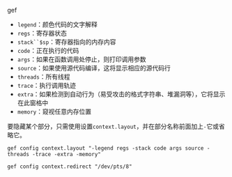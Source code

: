 gef



- `legend`：颜色代码的文字解释
- `regs`：寄存器状态
- `stack``$sp`：寄存器指向的内存内容
- `code`：正在执行的代码
- `args`：如果在函数调用处停止，则打印调用参数
- `source`：如果使用源代码编译，这将显示相应的源代码行
- `threads`：所有线程
- `trace`：执行调用轨迹
- `extra`：如果检测到自动行为（易受攻击的格式字符串、堆漏洞等），它将显示在此窗格中
- `memory`：窥视任意内存位置

要隐藏某个部分，只需使用设置`context.layout`，并在部分名称前面加上`-`它或省略它。

```
gef config context.layout "-legend regs -stack code args source -threads -trace -extra -memory" 
```

```
gef config context.redirect "/dev/pts/8"
```

